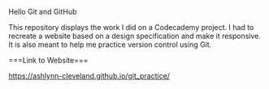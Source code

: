 Hello Git and GitHub

This repository displays the work I did on a Codecademy project. I had to recreate a website based on a design specification and make it responsive. It is also meant to help me practice version control using Git.

===Link to Website===

https://ashlynn-cleveland.github.io/git_practice/
